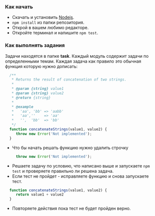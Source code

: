 ### Как начать
* Скачать и установить [Nodejs](https://nodejs.org/en/download/stable/).
* `npm install` из папки репозитория.
* Открой в вашем любимо редакторе.
* Откройте терминал и напишите `npm test`.

### Как выполнять задания
Задачи находятся в папке **task**. Каждый модуль содержит задачи по определенными темам. Каждая задача как правило это обычная функция которую нужно дописать:
```javascript
  /**
   * Returns the result of concatenation of two strings.
   *
   * @param {string} value1
   * @param {string} value2
   * @return {string}
   *
   * @example
   *   'aa', 'bb' => 'aabb'
   *   'aa',''    => 'aa'
   *   '',  'bb'  => 'bb'
   */
  function concatenateStrings(value1, value2) {
     throw new Error('Not implemented');
  }
```
* Что бы начать решать функцию нужно удалить строчку
```javascript
     throw new Error('Not implemented');
```
* Решаете задачу по условию, что написано выше и запускаете `npm test` и проверяете правильно ли решена задача.
* Если тест не пройдет - исправляете функцию и снова запускаете тест. 
```javascript
  function concatenateStrings(value1, value2) {
     return value1 + value2
  }
```
* Повторяете действия пока тест не будет пройден верно. 



